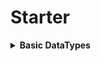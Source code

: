 # Starter

<div style='width:1000px;margin:auto'>

<details><summary><b>Basic DataTypes</b></summary><p>

<details><summary><b>1. Int</b></summary><p>
~~~
# you must add L at the end to tell R that your variables is integer or it will be double by default
x <- 2L

typeof(x)
# "integer"
class(x)
mode(x)

is.integer(x)  # TRUE
~~~
</p></details>

<details><summary><b>2. Double</b></summary><p>
~~~
x <- 5.3321

is.double(x)  # TRUE
~~~
</p></details>

<details><summary><b>3. Complex</b></summary><p>
~~~
z <- 2 + 4i

typeof(z)
# "complex"

is.complex(z) # True
~~~
</p></details>

<details><summary><b>4. Character</b></summary><p>
~~~
s <- "h"

typeof(s)
# "character"

is.character(x)  # TRUE
~~~
</p></details>

<details><summary><b>5. Logical</b></summary><p>
~~~
s <- T
s <- TRUE

s <- F
s <- FALSE

typeof(s)
# "logical"

is.logical(x)  # TRUE
~~~
</p></details>

</p></details>



<details><summary><b>New DataTypes</b></summary>
<p>
<p><a href="https://www.statmethods.net/input/datatypes.html">See the whole <b> Datatypes </b> from here</a> </p>

<details><summary><b>1. Vector</b> [Array in python]</summary>
<p>

<details><summary>Vector of <b>Strings</b></summary>
<p>
~~~
# A 'vector' is one of the data types in R. Vectors must contain
# the same type of data, that is the entries must all be of the
# same type: character (most programmers call these strings),
# logical (TRUE or FALSE), or numeric.

udacious <- c("Chris Saden", "Lauren Castellano",
              "Sarah Spikes","Dean Eckles",
              "Andy Brown", "Moira Burke",
              "Kunal Chawla")
              
udacious[-1] # will return a vector except the first value, unlike python.
~~~
</p>
</details>

<details><summary>Vector of <b>Numbers</b></summary>
<p>
~~~
# R start indexing from 1.
# the output will contain 1 and 10 and all the numbers in between.

numbers <- c(1:10)

numbers

numbers <- c(numbers, 11:20)

numbers
~~~

</p>
</details>

<details><summary><b>Built-in Functions</b> For Vectors</summary>
<p>

<details><summary><b>Get length of characters </b></summary>
<p>
~~~
mystery = nchar(udacious)
mystery

########### output #########
[1] 11 17 12 11 10 11 12  6
~~~
</p>
</details>

<details><summary><b>Element Selection</b></summary>
<p>
~~~
udacious[mystery == 11]


########### output #########
[1] "Chris Saden" "Dean Eckles" "Moira Burke"
~~~
</p>
</details>

</p>
</details> 

</p>
</details>

<details><summary><b>2. Matrices</b></summary>
<p>
~~~
# All columns in a matrix must have the same mode(numeric, character, etc.) and the same length. The general format is

# mymatrix <- matrix(vector, nrow=r, ncol=c, byrow=FALSE,
#   dimnames=list(char_vector_rownames, char_vector_colnames))

# byrow=TRUE indicates that the matrix should be filled by rows. byrow=FALSE indicates that the matrix should be filled by columns (the default). dimnames provides optional labels for the columns and rows.\

# generates 5 x 4 numeric matrix
y<-matrix(1:20, nrow=5,ncol=4)

# another example
cells <- c(1,26,24,68)
rnames <- c("R1", "R2")
cnames <- c("C1", "C2")
mymatrix <- matrix(cells, nrow=2, ncol=2, byrow=TRUE,
  dimnames=list(rnames, cnames))
  
# Identify rows, columns or elements using subscripts.
x[,4] # 4th column of matrix
x[3,] # 3rd row of matrix
x[2:4,1:3] # rows 2,3,4 of columns 1,2,3


# Another way of creating matrices using rbind() & cbind()
# rbind()
r1 <- c('I', 'am', 'happy')
r2 <- c('What', 'a', 'day')
r3 <- c(1, 2, 3)

c <-rbind(r1, r2, r3)
c

# cbind
r <- cbind(r1, r2, r3)
r
~~~
</p>
</details>

<details><summary><b>3. Arrays</b></summary>
<p>
<blockquote>
  <p>Note: Arrays are similar to matrices but can have more than two dimensions. See help(array) for details. </p>
</blockquote>

</p>
</details>

<details><summary><b>4. DataFrames</b></summary>
<p>
<blockquote>
  <p>A data frame is more general than a matrix, in that different columns can have different modes (numeric, character, factor, etc.). This is similar to SAS and SPSS datasets.</p>
</blockquote>
~~~
d <- c(1,2,3,4)
e <- c("red", "white", "red", NA)
f <- c(TRUE,TRUE,TRUE,FALSE)
mydata <- data.frame(d,e,f)
names(mydata) <- c("ID","Color","Passed") # variable names
~~~
</p>
</details>

<details><summary><b>5. Lists</b> [dict in python]</summary>
<p>
<blockquote>
  <p>An ordered collection of objects (components). A list allows you to gather a variety of (possibly unrelated) objects under one name.</p>
</blockquote>
~~~
# example of a list with 4 components -
# a string, a numeric vector, a matrix, and a scaler
w <- list(name="Fred", mynumbers=a, mymatrix=y, age=5.3)

# example of a list containing two lists
v <- c(list1,list2)
~~~

<blockquote>
  <p>Identify elements of a list using the [[]] convention.</p>
</blockquote>
~~~
mylist[[2]] # 2nd component of the list
mylist[["mynumbers"]] # component named mynumbers in list
~~~

</p>
</details>

<details><summary><b>6. Factors</b> [cat variables]</summary>
<p>
<blockquote>
  <p>1. Tell R that a variable is nominal by making it a factor. The factor stores the nominal values as a vector of integers in the range [ 1... k ] (where k is the number of unique values in the nominal variable), and an internal vector of character strings (the original values) mapped to these integers.</p>
</blockquote>
~~~
# variable gender with 20 "male" entries and
# 30 "female" entries
gender <- c(rep("male",20), rep("female", 30))
gender <- factor(gender)
# stores gender as 20 1s and 30 2s and associates
# 1=female, 2=male internally (alphabetically)
# R now treats gender as a nominal variable
summary(gender)
~~~

<blockquote>
  <p>2. An ordered factor is used to represent an ordinal variable.</p>
</blockquote>
~~~
# variable rating coded as "large", "medium", "small'
rating <- ordered(rating, levels=c("small", "medium", "large")
# recodes rating to 1,2,3 and associates
# 1=large, 2=medium, 3=small internally
# R now treats rating as ordinal

# Alternative way
# T means True
rating <- factor(rating, levels=c("small", "medium", "large"), ordered=T)
~~~

</p>
</details>

</p>
</details>

<details><summary><b>Loops</b></summary><p>

<details><summary><b>1. While Loop</b></summary><p>
~~~
counter <- 1

while(counter < 10){
	print(counter)
	counter <- counter + 1
}
~~~
</p></details>

<details><summary><b>2. For Loop</b></summary><p>
~~~
for(i in 2:10) {
	print(paste('Hello R', i))
}
~~~
</p></details>

</p></details>

<details><summary><b>If/else Condition</b></summary><p>
~~~

rm(answer) # remove that variables
x <- rnorm(1) # choose random number from normal distribution

if(x > 1){
  answer <- 'Greater than 1'
  print(answer)
  
} else if(x >= -1){
  answer <- "between -1 and 1"
} else {
  answer <- 'Less than -1'
  print(answer)
}
~~~
</p></details>


<details><summary><b>General Functions</b></summary><p>

<details><summary><b>seq()</b>: Generate a sequence [range()]</summary><p>
~~~
# (start, stop, step)
seq(1, 15, 2)

# 1, 5, 9, 13
~~~
</p></details>

<details><summary><b>rep()</b>: repeat a value n times</summary><p>
~~~
# (value, n)
# repeat 3, 50 times
rep(3, 50)
~~~
</p></details>

</p></details>


<details><summary><b>Misc</b></summary>
<p>

<details><summary>Needs <b>Help</b></summary>
<p>
~~~
# Add '?' before any command to get some describtion
?names(mtcars)
~~~
</p>
</details>

<details><summary><b>Key Bindings</b></summary>
<p>
<ol>
<li><b>[Ctrl + Enter]</b>: Perform the current command, and move the cursor to the following command.</li>

<li><b>[Alt + Enter]</b>: Perform <i>only</i> the current command.</li>
</ol>
</p>
</details>

<details><summary>See or Change <b>Location</b></summary>
<p>
~~~
# see the working directory
getwd()

# change the working directory
setwd('link/to/path')
~~~
</p>
</details>

<details><summary>See files in the current directory</summary>
<p>
~~~
# see files in the current directory
list.files()
~~~
</p>
</details>

</p>
</details>

<details><summary><b>Rmd</b></summary>
<p>
<h4>markdown for R in Rstudio</h4>
<h4>Note:</h4> After you finish, press <b>knit</b>in Rstudio to convert Rmd to HTML.
~~~
# Example
Speed and Stopping Distances of Cars
========================================================

This is an R Markdown document or RMD. Markdown is a simple formatting syntax for authoring web pages (click the **Help** toolbar button for more details on using R Markdown).
<details><summary>Code</summary>
<p>
```{r}
?cars
str(cars)
```
</p>
</details>


```{r fig.height=10, fig.width=10}
plot(cars)
```
~~~
</p>
</details>

</div>